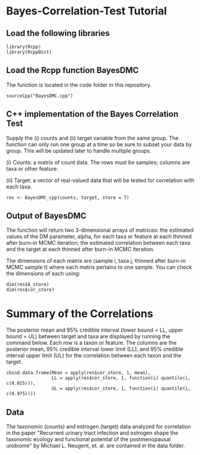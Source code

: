 # Bayes-Correlation-Test Tutorial


## Load the following libraries
```
library(Rcpp)
library(RcppDist)
```

## Load the Rcpp function BayesDMC

The function is located in the code folder in this repository.

```
sourceCpp("BayesDMC.cpp")
```


## C++ implementation of the Bayes Correlation Test

Supply the (i) counts and (ii) target variable from the same group. The function can only run one group at a time so be sure to subset your data by group.  This will be updated later to handle multiple groups.  

(i) Counts: a matrix of count data.  The rows must be samples; columns are taxa or other feature.

(ii) Target: a vector of real-valued data that will be tested for correlation with each taxa.

```
res <- BayesDMC_cpp(counts, target, store = T)
```

## Output of BayesDMC

The function will return two 3-dimensional arrays of matrices: the estimated values of the DM parameter, alpha, for each taxa or feature at each thinned after burn-in MCMC iteration; the estimated correlation between each taxa and the target at each thinned after burn-in MCMC iteration.

The dimensions of each matrix are (sample i, taxa j, thinned after burn-in MCMC sample t) where each matrix pertains to one sample. You can check the dimensions of each using:
```
dim(res$A_store)
dim(res$cor_store)
```

# Summary of the Correlations
The posterior mean and 95% credible interval (lower bound = LL, upper bound = UL) between target and taxa are displayed by running the command below.  Each row is a taxon or feature.   The columns are the posterior mean, 95% credible interval lower limit (LL), and 95% credible interval upper limit (UL) for the correlation between each taxon and the target.

```
cbind.data.frame(Mean = apply(res$cor_store, 1, mean),
                 LL = apply(res$cor_store, 1, function(i) quantile(i, c(0.025))),
                 UL = apply(res$cor_store, 1, function(i) quantile(i, c(0.975))))
```

## Data
The taxonomic (counts) and estrogen (target) data analyzed for correlation in the paper "Recurrent urinary tract infection and estrogen shape the taxonomic ecology and functional potential of the postmenopausal urobiome" by Michael L. Neugent, et. al. are contained in the data folder.
